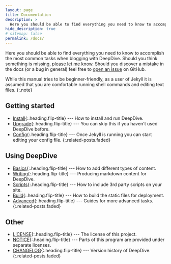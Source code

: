 ```yaml
---
layout: page
title: Documentation
description: >
  Here you should be able to find everything you need to know to accomplish the most common tasks when blogging with DeepDive.
hide_description: true
# sitemap: false
permalink: /docs/
---
```


Here you should be able to find everything you need to know to accomplish the most common tasks when blogging with DeepDive.
Should you think something is missing, [please let me know](mailto:contact@jv-conseil.dev).
Should you discover a mistake in the docs (or a bug in general) feel free to [open an issue][issues] on GitHub.

While this manual tries to be beginner-friendly, as a user of Jekyll it is assumed that you are comfortable running shell commands and editing text files.
{:.note}

## Getting started

* [Install]{:.heading.flip-title} --- How to install and run DeepDive.
* [Upgrade]{:.heading.flip-title} --- You can skip this if you haven't used DeepDive before.
* [Config]{:.heading.flip-title} --- Once Jekyll is running you can start editing your config file.
{:.related-posts.faded}

## Using DeepDive

* [Basics]{:.heading.flip-title} --- How to add different types of content.
* [Writing]{:.heading.flip-title} --- Producing markdown content for DeepDive.
* [Scripts]{:.heading.flip-title} --- How to include 3rd party scripts on your site.
* [Build]{:.heading.flip-title} --- How to build the static files for deployment.
* [Advanced]{:.heading.flip-title} --- Guides for more advanced tasks.
{:.related-posts.faded}

## Other

* [LICENSE]{:.heading.flip-title} --- The license of this project.
* [NOTICE]{:.heading.flip-title} --- Parts of this program are provided under separate licenses.
* [CHANGELOG]{:.heading.flip-title} --- Version history of DeepDive.
{:.related-posts.faded}

[advanced]: advanced.md
[basics]: basics.md
[build]: build.md
[CHANGELOG]: ../CHANGELOG.md
[config]: config.md
[install]: install.md
[issues]: https://github.com/JV-conseil/jekyll-theme-deepdive/issues
[LICENSE]: ../LICENSE.md
[NOTICE]: ../NOTICE.md
[scripts]: scripts.md
[upgrade]: upgrade.md
[writing]: writing.md
